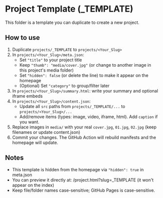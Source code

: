 # Project Template (_TEMPLATE)

This folder is a template you can duplicate to create a new project.

## How to use
1. Duplicate `projects/_TEMPLATE` to `projects/<Your_Slug>`
2. In `projects/<Your_Slug>/meta.json`:
   - Set `"title"` to your project title
   - Keep `"thumb": "media/cover.jpg"` (or change to another image in this project's media folder)
   - Set `"hidden": false` (or delete the line) to make it appear on the homepage
   - (Optional) Set `"category"` to group/filter later
3. In `projects/<Your_Slug>/summary.html`: write your summary and optional iframe embeds
4. In `projects/<Your_Slug>/content.json`:
   - Update all `src` paths from `projects/_TEMPLATE/...` to `projects/<Your_Slug>/...`
   - Add/remove items (types: image, video, iframe, html). Add `caption` if you want.
5. Replace images in `media/` with your real `cover.jpg`, `01.jpg`, `02.jpg` (keep filenames or update content.json)
6. Commit your changes. The GitHub Action will rebuild manifests and the homepage will update.

## Notes
- This template is hidden from the homepage via `"hidden": true` in meta.json
- You can preview it directly at: /project.html?slug=_TEMPLATE (it won't appear on the index)
- Keep file/folder names case-sensitive; GitHub Pages is case-sensitive.
